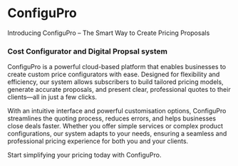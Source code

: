 
# ConfiguPro
Introducing ConfiguPro – The Smart Way to Create Pricing Proposals
### Cost Configurator and Digital Propsal system
ConfiguPro is a powerful cloud-based platform that enables businesses to create custom price configurators with ease. Designed for flexibility and efficiency, our system allows subscribers to build tailored pricing models, generate accurate proposals, and present clear, professional quotes to their clients—all in just a few clicks.

With an intuitive interface and powerful customisation options, ConfiguPro streamlines the quoting process, reduces errors, and helps businesses close deals faster. Whether you offer simple services or complex product configurations, our system adapts to your needs, ensuring a seamless and professional pricing experience for both you and your clients.

Start simplifying your pricing today with ConfiguPro.

